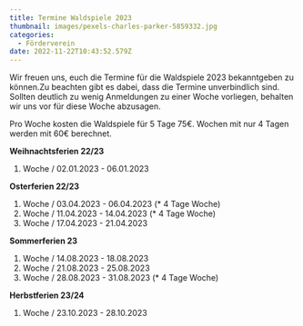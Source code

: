 ```yaml
---
title: Termine Waldspiele 2023
thumbnail: images/pexels-charles-parker-5859332.jpg
categories:
  - Förderverein
date: 2022-11-22T10:43:52.579Z
---
```

Wir freuen uns, euch die Termine für die Waldspiele 2023 bekanntgeben zu können.Zu beachten gibt es dabei, dass die Termine unverbindlich sind. Sollten deutlich zu wenig Anmeldungen zu einer Woche vorliegen, behalten wir uns vor für diese Woche abzusagen.

Pro Woche kosten die Waldspiele für 5 Tage 75€. Wochen mit nur 4 Tagen werden mit 60€ berechnet.

**Weihnachtsferien 22/23**

1. Woche / 02.01.2023 - 06.01.2023

**Osterferien 22/23**

1. Woche / 03.04.2023 - 06.04.2023 (\* 4 Tage Woche)
2. Woche / 11.04.2023 - 14.04.2023 (\* 4 Tage Woche)
3. Woche / 17.04.2023 - 21.04.2023

**Sommerferien 23**

1. Woche / 14.08.2023 - 18.08.2023
2. Woche / 21.08.2023 - 25.08.2023
3. Woche / 28.08.2023 - 31.08.2023 (\* 4 Tage Woche)

**Herbstferien 23/24**

1. Woche / 23.10.2023 - 28.10.2023